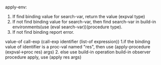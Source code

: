 apply-env:
1. If find binding value for search-var, return the value (expval type)
2. If not find binding value for search-var, then find search-var in build-in environments(use (eval search-var))(procedure type).
3. If not find binding report error.

value-of call-exp  (call-exp identifier (list-of expression))
1.if the binding value of identifier is a proc-val named "res", then use (apply-procedure (expval->proc res) args)
2. else use build-in operation build-in observer procedure apply, use (apply res args)
